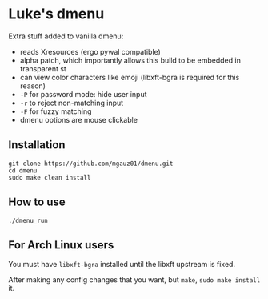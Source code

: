 # Luke's dmenu

Extra stuff added to vanilla dmenu:

- reads Xresources (ergo pywal compatible)
- alpha patch, which importantly allows this build to be embedded in transparent st
- can view color characters like emoji (libxft-bgra is required for this reason)
- `-P` for password mode: hide user input
- `-r` to reject non-matching input
- ```-F``` for fuzzy matching
- dmenu options are mouse clickable

## Installation
```
git clone https://github.com/mgauz01/dmenu.git
cd dmenu
sudo make clean install
```
## How to use
```
./dmenu_run
```

## For Arch Linux users
You must have `libxft-bgra` installed until the libxft upstream is fixed.

After making any config changes that you want, but `make`, `sudo make install` it.

